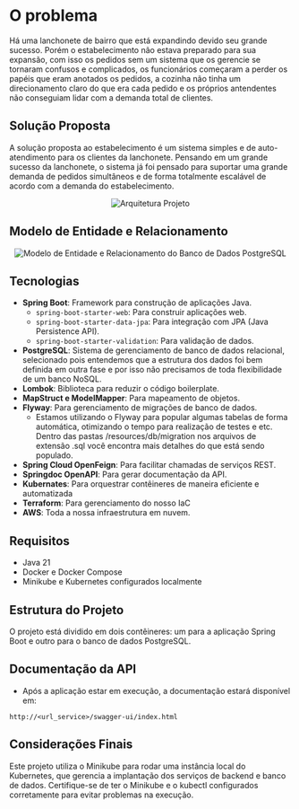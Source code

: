# O problema

Há uma lanchonete de bairro que está expandindo devido seu grande sucesso. Porém o estabelecimento não estava preparado para sua expansão, com isso os pedidos sem um sistema que os gerencie se tornaram confusos e complicados, os funcionários começaram a perder os papéis que eram anotados os pedidos, a cozinha não tinha um direcionamento claro do que era cada pedido e os próprios antendentes não conseguiam lidar com a demanda total de clientes.

## Solução Proposta

A solução proposta ao estabelecimento é um sistema simples e de auto-atendimento para os clientes da lanchonete. Pensando em um grande sucesso da lanchonete, o sistema já foi pensado para suportar uma grande demanda de pedidos simultâneos e de forma totalmente escalável de acordo com a demanda do estabelecimento.

<div align="center">
  <img src="https://i.ibb.co/vXjQvJL/arquitetura.jpg" alt="Arquitetura Projeto">
</div>

## Modelo de Entidade e Relacionamento

<div align="center">
  <img src="https://i.ibb.co/BHGcjhpk/DB.png" alt="Modelo de Entidade e Relacionamento do Banco de Dados PostgreSQL">
</div>

## Tecnologias
- **Spring Boot**: Framework para construção de aplicações Java.
  - `spring-boot-starter-web`: Para construir aplicações web.
  - `spring-boot-starter-data-jpa`: Para integração com JPA (Java Persistence API).
  - `spring-boot-starter-validation`: Para validação de dados.
- **PostgreSQL**: Sistema de gerenciamento de banco de dados relacional, selecionado pois entendemos que a estrutura dos dados foi bem definida em outra fase e por isso não precisamos de toda flexibilidade de um banco NoSQL. 
- **Lombok**: Biblioteca para reduzir o código boilerplate.
- **MapStruct e ModelMapper**: Para mapeamento de objetos.
- **Flyway**: Para gerenciamento de migrações de banco de dados.
  - Estamos utilizando o Flyway para popular algumas tabelas de forma automática, otimizando o tempo para realização de testes e etc. Dentro das pastas /resources/db/migration nos arquivos de extensão .sql você encontra mais detalhes do que está sendo populado.
- **Spring Cloud OpenFeign**: Para facilitar chamadas de serviços REST.
- **Springdoc OpenAPI**: Para gerar documentação da API.
- **Kubernates**: Para orquestrar contêineres de maneira eficiente e automatizada
- **Terraform**: Para gerenciamento do nosso IaC
- **AWS**: Toda a nossa infraestrutura em nuvem.

## Requisitos

- Java 21
- Docker e Docker Compose
- Minikube e Kubernetes configurados localmente

## Estrutura do Projeto
O projeto está dividido em dois contêineres: um para a aplicação Spring Boot e outro para o banco de dados PostgreSQL.

## Documentação da API

- Após a aplicação estar em execução, a documentação estará disponível em:

```
http://<url_service>/swagger-ui/index.html
```

## Considerações Finais

Este projeto utiliza o Minikube para rodar uma instância local do Kubernetes, que gerencia a implantação dos serviços de backend e banco de dados. Certifique-se de ter o Minikube e o kubectl configurados corretamente para evitar problemas na execução.
